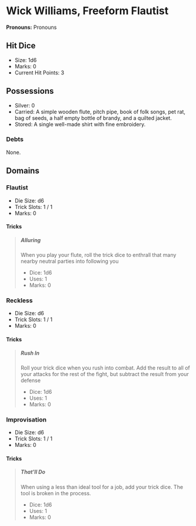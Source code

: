 # Wick Williams, Freeform Flautist

**Pronouns:** Pronouns

## Hit Dice

- Size: 1d6
- Marks: 0
- Current Hit Points: 3

## Possessions

- Silver: 0
- Carried: A simple wooden flute, pitch pipe, book of folk songs, pet rat, bag of seeds, a half empty bottle of brandy, and a quilted jacket.
- Stored: A single well-made shirt with fine embroidery.

### Debts

None.

## Domains

### Flautist

- Die Size: d6
- Trick Slots: 1 / 1
- Marks: 0

#### Tricks

> ##### Alluring
>
> When you play your flute, roll the trick dice to enthrall that many nearby neutral parties into following you
>
> - Dice: 1d6
> - Uses: 1
> - Marks: 0

### Reckless

- Die Size: d6
- Trick Slots: 1 / 1
- Marks: 0

#### Tricks

> ##### Rush In
>
> Roll your trick dice when you rush into combat. Add the result to all of your attacks for the rest of the fight, but subtract the result from your defense
>
> - Dice: 1d6
> - Uses: 1
> - Marks: 0

### Improvisation

- Die Size: d6
- Trick Slots: 1 / 1
- Marks: 0

#### Tricks

> ##### That'll Do
>
> When using a less than ideal tool for a job, add your trick dice. The tool is broken in the process.
>
> - Dice: 1d6
> - Uses: 1
> - Marks: 0
